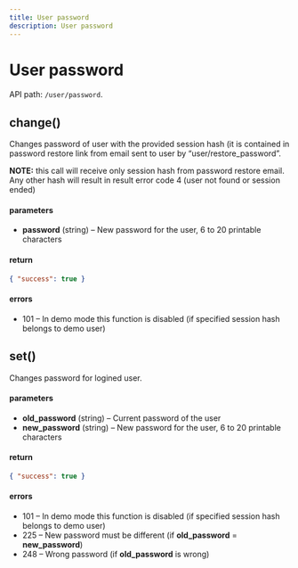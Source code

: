 ```yaml
---
title: User password
description: User password
---
```


# User password

API path: `/user/password`.

## change()

Changes password of user with the provided session hash (it is contained in password restore link from email sent to user by “user/restore_password”.

**NOTE:** this call will receive only session hash from password restore email. Any other hash will result in result error code 4 (user not found or session ended)

#### parameters

*   **password** (string) – New password for the user, 6 to 20 printable characters

#### return

```json
{ "success": true }
```

#### errors

*   101 – In demo mode this function is disabled (if specified session hash belongs to demo user)

## set()

Changes password for logined user.

#### parameters

*   **old_password** (string) – Current password of the user
*   **new_password** (string) – New password for the user, 6 to 20 printable characters

#### return

```json
{ "success": true }
```

#### errors

*   101 – In demo mode this function is disabled (if specified session hash belongs to demo user)
*   225 – New password must be different (if **old_password** = **new_password**)
*   248 – Wrong password (if **old_password** is wrong)

